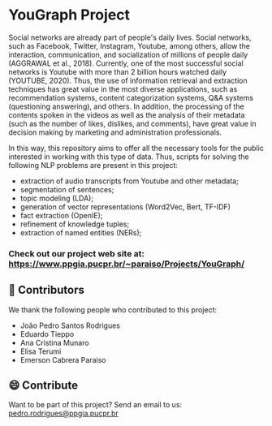 # YouGraph Project

Social networks are already part of people's daily lives. Social networks, such as Facebook, Twitter, Instagram, Youtube, among others, allow the interaction, communication, and socialization of millions of people daily (AGGRAWAL et al., 2018). Currently, one of the most successful social networks is Youtube with more than 2 billion hours watched daily (YOUTUBE, 2020). Thus, the use of information retrieval and extraction techniques has great value in the most diverse applications, such as recommendation systems, content categorization systems, Q&A systems (questioning answering), and others. In addition, the processing of the contents spoken in the videos as well as the analysis of their metadata (such as the number of likes, dislikes, and comments), have great value in decision making by marketing and administration professionals.

In this way, this repository aims to offer all the necessary tools for the public interested in working with this type of data. Thus, scripts for solving the following NLP problems are present in this project:

* extraction of audio transcripts from Youtube and other metadata;
* segmentation of sentences;
* topic modeling (LDA);
* generation of vector representations (Word2Vec, Bert, TF-IDF)
* fact extraction (OpenIE);
* refinement of knowledge tuples;
* extraction of named entities (NERs);


### Check out our project web site at: https://www.ppgia.pucpr.br/~paraiso/Projects/YouGraph/

## 🤝 Contributors

We thank the following people who contributed to this project:

 - João Pedro Santos Rodrigues
 - Eduardo Tieppo 
 - Ana Cristina Munaro
 - Elisa Terumi
 - Emerson Cabrera Paraiso


## 😄 Contribute

Want to be part of this project? Send an email to us: pedro.rodrigues@ppgia.pucpr.br
